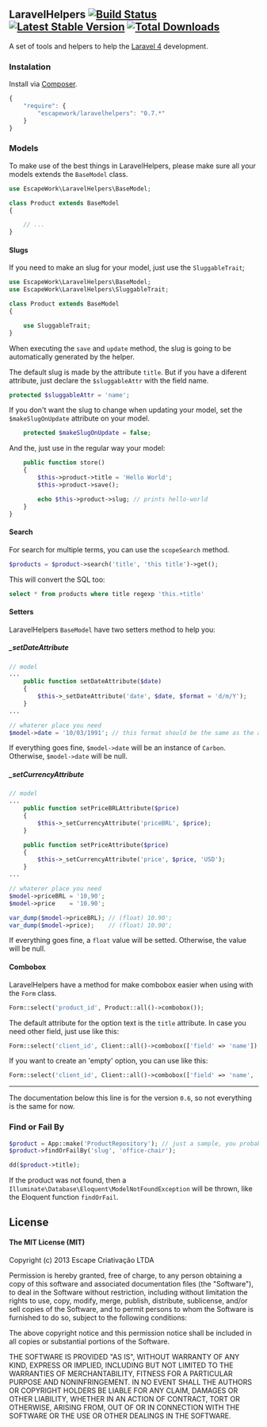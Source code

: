 ## LaravelHelpers [![Build Status](https://secure.travis-ci.org/EscapeWork/LaravelHelpers.png)](http://travis-ci.org/EscapeWork/LaravelHelpers) [![Latest Stable Version](https://poser.pugx.org/escapework/laravelhelpers/v/stable.png)](https://packagist.org/packages/escapework/laravelhelpers) [![Total Downloads](https://poser.pugx.org/escapework/laravelhelpers/downloads.png)](https://packagist.org/packages/escapework/laravelhelpers)

A set of tools and helpers to help the [Laravel 4](http://laravel.com) development.

### Instalation

Install via [Composer](https://packagist.org/packages/escapework/laravelhelpers).

```javascript
{
    "require": {
        "escapework/laravelhelpers": "0.7.*"
    }
}
```

### Models

To make use of the best things in LaravelHelpers, please make sure all your models extends the `BaseModel` class.

```php
use EscapeWork\LaravelHelpers\BaseModel;

class Product extends BaseModel
{

    // ...
}
```

#### Slugs

If you need to make an slug for your model, just use the `SluggableTrait`;

```php
use EscapeWork\LaravelHelpers\BaseModel;
use EscapeWork\LaravelHelpers\SluggableTrait;

class Product extends BaseModel
{

    use SluggableTrait;
}
```

When executing the `save` and `update` method, the slug is going to be automatically generated by the helper.

The default slug is made by the attribute `title`. But if you have a diferent attribute, just declare the `$sluggableAttr` with the field name.

```php
protected $sluggableAttr = 'name';
```

If you don't want the slug to change when updating your model, set the `$makeSlugOnUpdate` attribute on your model.

```php
    protected $makeSlugOnUpdate = false;
```

And the, just use in the regular way your model:

```php
    public function store()
    {
        $this->product->title = 'Hello World';
        $this->product->save();

        echo $this->product->slug; // prints hello-world
    }
}
```

#### Search

For search for multiple terms, you can use the `scopeSearch` method.

```php
$products = $product->search('title', 'this title')->get();
```

This will convert the SQL too:

```sql
select * from products where title regexp 'this.+title'
```

#### Setters

LaravelHelpers `BaseModel` have two setters method to help you:

##### _setDateAttribute

```php
// model
...
    public function setDateAttribute($date)
    {
        $this->_setDateAttribute('date', $date, $format = 'd/m/Y');
    }
...

// whaterer place you need
$model->date = '10/03/1991'; // this format should be the same as the above
```

If everything goes fine, `$model->date` will be an instance of `Carbon`. Otherwise, `$model->date` will be null.

##### _setCurrencyAttribute

```php
// model
...
    public function setPriceBRLAttribute($price)
    {
        $this->_setCurrencyAttribute('priceBRL', $price);
    }

    public function setPriceAttribute($price)
    {
        $this->_setCurrencyAttribute('price', $price, 'USD');
    }
...

// whaterer place you need
$model->priceBRL = '10,90';
$model->price    = '10.90';

var_dump($model->priceBRL); // (float) 10.90';
var_dump($model->price);    // (float) 10.90';
```

If everything goes fine, a `float` value will be setted. Otherwise, the value will be null.

#### Combobox

LaravelHelpers have a method for make combobox easier when using with the `Form` class.

```php
Form::select('product_id', Product::all()->combobox());
```

The default attribute for the option text is the `title` attribute. In case you need other field, just use like this:

```php
Form::select('client_id', Client::all()->combobox(['field' => 'name']); // for using the 'name' field
```

If you want to create an 'empty' option, you can use like this:

```php
Form::select('client_id', Client::all()->combobox(['field' => 'name', 'empty_option' => true, 'empty_option_label' => 'Select a client']));
```

***

The documentation below this line is for the version `0.6`, so not everything is the same for now.

### Find or Fail By

```php
$product = App::make('ProductRepository'); // just a sample, you probably will use dependency injection
$product->findOrFailBy('slug', 'office-chair');

dd($product->title);
```

If the product was not found, then a `Illuminate\Database\Eloquent\ModelNotFoundException` will be thrown, like the Eloquent function `findOrFail`.

## License

#### The MIT License (MIT)

Copyright (c) 2013 Escape Criativação LTDA

Permission is hereby granted, free of charge, to any person obtaining a copy
of this software and associated documentation files (the "Software"), to deal
in the Software without restriction, including without limitation the rights
to use, copy, modify, merge, publish, distribute, sublicense, and/or sell
copies of the Software, and to permit persons to whom the Software is
furnished to do so, subject to the following conditions:

The above copyright notice and this permission notice shall be included in
all copies or substantial portions of the Software.

THE SOFTWARE IS PROVIDED "AS IS", WITHOUT WARRANTY OF ANY KIND, EXPRESS OR
IMPLIED, INCLUDING BUT NOT LIMITED TO THE WARRANTIES OF MERCHANTABILITY,
FITNESS FOR A PARTICULAR PURPOSE AND NONINFRINGEMENT. IN NO EVENT SHALL THE
AUTHORS OR COPYRIGHT HOLDERS BE LIABLE FOR ANY CLAIM, DAMAGES OR OTHER
LIABILITY, WHETHER IN AN ACTION OF CONTRACT, TORT OR OTHERWISE, ARISING FROM,
OUT OF OR IN CONNECTION WITH THE SOFTWARE OR THE USE OR OTHER DEALINGS IN
THE SOFTWARE.

